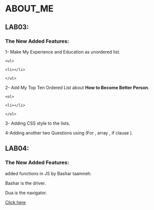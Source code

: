 # ABOUT_ME

## LAB03:

### The New Added Features:
1- Make My Experience and Education as unordered list.

`<ul>`
  
  `<li></li>`
  
`</ul>`

2- Add My Top Ten Ordered List about **How to Become Better Person**.

`<ol>`
  
  `<li></li>`
  
`</ol>`

3- Adding CSS style to the lists.

4-Adding another two Questions using (For , array , if clause ).

## LAB04:

### The New Added Features:
added functions in JS by Bashar taamneh.

Bashar is the driver.

Dua is the navigator. 

[Click here](https://github.com/duajaradat/About-Me/pull/1)

